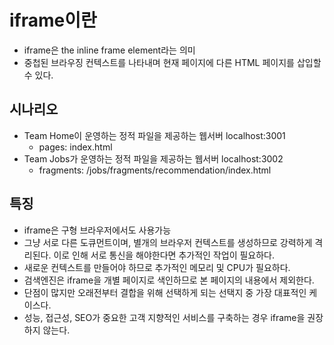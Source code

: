 # iframe이란

- iframe은 the inline frame element라는 의미
- 중첩된 브라우징 컨텍스트를 나타내며 현재 페이지에 다른 HTML 페이지를 삽입할 수 있다.

## 시나리오

- Team Home이 운영하는 정적 파일을 제공하는 웹서버 localhost:3001
  - pages: index.html
- Team Jobs가 운영하는 정적 파일을 제공하는 웹서버 localhost:3002
  - fragments: /jobs/fragments/recommendation/index.html

## 특징

- iframe은 구형 브라우저에서도 사용가능
- 그냥 서로 다른 도큐먼트이며, 별개의 브라우저 컨텍스트를 생성하므로 강력하게 격리된다. 이로 인해 서로 통신을 해야한다면 추가적인 작업이 필요하다.
- 새로운 컨텍스트를 만들어야 하므로 추가적인 메모리 및 CPU가 필요하다.
- 검색엔진은 iframe을 개별 페이지로 색인하므로 본 페이지의 내용에서 제외한다.
- 단점이 많지만 오래전부터 결합을 위해 선택하게 되는 선택지 중 가장 대표적인 케이스다.
- 성능, 접근성, SEO가 중요한 고객 지향적인 서비스를 구축하는 경우 iframe을 권장하지 않는다.
